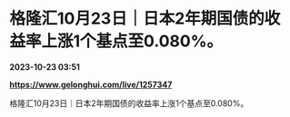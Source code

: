 # 格隆汇10月23日｜日本2年期国债的收益率上涨1个基点至0.080%。

**2023-10-23 03:51**

**https://www.gelonghui.com/live/1257347**

格隆汇10月23日｜日本2年期国债的收益率上涨1个基点至0.080%。